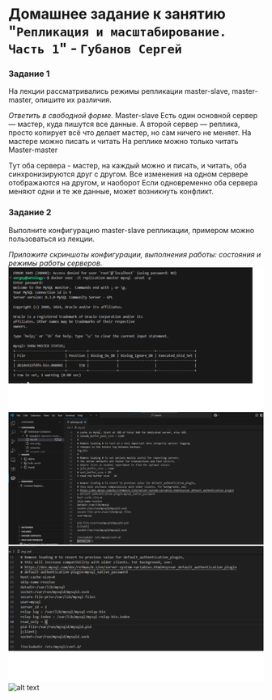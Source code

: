 # Домашнее задание к занятию "`Репликация и масштабирование. Часть 1`" - `Губанов Сергей`

### Задание 1

На лекции рассматривались режимы репликации master-slave, master-master, опишите их различия.

*Ответить в свободной форме.*
Master-slave
Есть один основной сервер — мастер, куда пишутся все данные. А второй сервер — реплика, просто копирует всё что делает мастер, но сам ничего не меняет.
На мастере можно писать и читать
На реплике можно только читать
Master-master 

Тут оба сервера - мастер, на каждый можно и писать, и читать, оба синхронизируются друг с другом.
Все изменения на одном сервере отображаются на другом, и наоборот
Если одновременно оба сервера меняют одни и те же данные, может возникнуть конфликт.

### Задание 2

Выполните конфигурацию master-slave репликации, примером можно пользоваться из лекции.

*Приложите скриншоты конфигурации, выполнения работы: состояния и режимы работы серверов.*
![alt text](https://github.com/cheytac404/sql1/blob/main/1.png)
![alt text](https://github.com/cheytac404/sql1/blob/main/11.png)
![alt text](https://github.com/cheytac404/sql1/blob/main/2.png)
![alt text](https://github.com/cheytac404/sql1/blob/main/22.png)
